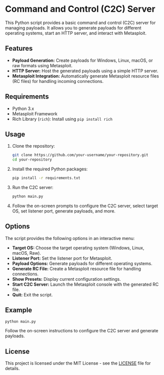 # Command and Control (C2C) Server

This Python script provides a basic command and control (C2C) server for managing payloads. It allows you to generate payloads for different operating systems, start an HTTP server, and interact with Metasploit.

## Features

- **Payload Generation:** Create payloads for Windows, Linux, macOS, or raw formats using Metasploit.
- **HTTP Server:** Host the generated payloads using a simple HTTP server.
- **Metasploit Integration:** Automatically generate Metasploit resource files (RC files) for handling incoming connections.

## Requirements

- Python 3.x
- Metasploit Framework
- Rich Library (`rich`): Install using `pip install rich`

## Usage

1. Clone the repository:

   ```bash
   git clone https://github.com/your-username/your-repository.git
   cd your-repository
   ```

2. Install the required Python packages:

   ```bash
   pip install -r requirements.txt
   ```

3. Run the C2C server:

   ```bash
   python main.py
   ```

4. Follow the on-screen prompts to configure the C2C server, select target OS, set listener port, generate payloads, and more.

## Options

The script provides the following options in an interactive menu:

- **Target OS:** Choose the target operating system (Windows, Linux, macOS, Raw).
- **Listener Port:** Set the listener port for Metasploit.
- **Payload Options:** Generate payloads for different operating systems.
- **Generate RC File:** Create a Metasploit resource file for handling connections.
- **Show Presets:** Display current configuration settings.
- **Start C2C Server:** Launch the Metasploit console with the generated RC file.
- **Quit:** Exit the script.

## Example

```bash
python main.py
```

Follow the on-screen instructions to configure the C2C server and generate payloads.

## License

This project is licensed under the MIT License - see the [LICENSE](https://github.com/morpheuslord/C2C-Server/blob/main/LICENSE) file for details.
